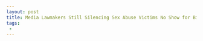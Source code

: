 ```yaml
---
layout: post
title: Media Lawmakers Still Silencing Sex Abuse Victims No Show for Bill Clinton Survivors Presser
tags:
 -
---
```


